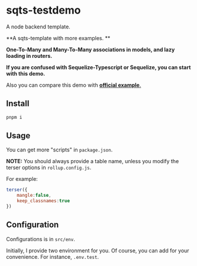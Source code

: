 # sqts-testdemo

A node backend template.

 **A sqts-template with more examples. **

**One-To-Many and Many-To-Many associations in models, and lazy loading in routers.**

**If you are confused with Sequelize-Typescript or Sequelize, you can start with this demo.** 

 Also you can compare this demo with  [**official example**.](https://github.com/RobinBuschmann/sequelize-typescript-example) 



## Install

```bash
pnpm i
```



## Usage

You can get more "scripts" in  `package.json`.

**NOTE:** You should always provide a table name, unless you modify the terser options in `rollup.config.js`.

For example:

```js
terser({
    mangle:false,
    keep_classnames:true
})
```



## Configuration

Configurations is in `src/env`.

Initially, I provide two environment for you. Of course,  you can add for your convenience. For instance, `.env.test`.

